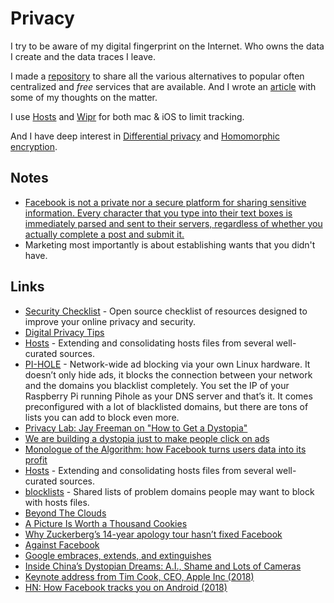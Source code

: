 # Privacy

I try to be aware of my digital fingerprint on the Internet. Who owns the data I create and the data traces I leave.

I made a [repository](https://github.com/nikitavoloboev/privacy-respecting#readme) to share all the various alternatives to popular often centralized and _free_ services that are available. And I wrote an [article](https://medium.com/@nikitavoloboev/like-a-dog-on-a-leash-c0cdb8839079) with some of my thoughts on the matter.

I use [Hosts](https://github.com/StevenBlack/hosts#readme) and [Wipr](https://itunes.apple.com/nl/app/wipr/id1320666476?l=en&mt=12) for both mac & iOS to limit tracking.

And I have deep interest in [Differential privacy](http://en.wikipedia.org/wiki/Differential_privacy) and [Homomorphic encryption](http://en.wikipedia.org/wiki/Homomorphic_encryption).

## Notes

- [Facebook is not a private nor a secure platform for sharing sensitive information. Every character that you type into their text boxes is immediately parsed and sent to their servers, regardless of whether you actually complete a post and submit it.](https://www.reddit.com/r/privacy/comments/79x7u3/facebook_employees_just_opened_a_privately_shared/)
- Marketing most importantly is about establishing wants that you didn't have.

## Links

- [Security Checklist](https://securitycheckli.st/) - Open source checklist of resources designed to improve your online privacy and security.
- [Digital Privacy Tips](https://bluz71.github.io/2018/06/20/digital-privacy-tips.html)
- [Hosts](https://github.com/StevenBlack/hosts#readme) - Extending and consolidating hosts files from several well-curated sources.
- [PI-HOLE](https://pi-hole.net/) - Network-wide ad blocking via your own Linux hardware. It doesn’t only hide ads, it blocks the connection between your network and the domains you blacklist completely. You set the IP of your Raspberry Pi running Pihole as your DNS server and that’s it. It comes preconfigured with a lot of blacklisted domains, but there are tons of lists you can add to block even more.
- [Privacy Lab: Jay Freeman on "How to Get a Dystopia"](https://air.mozilla.org/privacy-lab-orchid/)
- [We are building a dystopia just to make people click on ads](https://www.ted.com/talks/zeynep_tufekci_we_re_building_a_dystopia_just_to_make_people_click_on_ads#t-8834)
- [Monologue of the Algorithm: how Facebook turns users data into its profit](https://vimeo.com/249633335)
- [Hosts](https://github.com/StevenBlack/hosts#readme) - Extending and consolidating hosts files from several well-curated sources.
- [blocklists](https://github.com/jmdugan/blocklists#readme) - Shared lists of problem domains people may want to block with hosts files.
- [Beyond The Clouds](https://ind.ie/beyond-the-clouds/)
- [A Picture Is Worth a Thousand Cookies](https://blog.halide.cam/a-picture-is-worth-a-thousand-cookies-8400efa3d650)
- [Why Zuckerberg’s 14-year apology tour hasn’t fixed Facebook](https://www.wired.com/story/why-zuckerberg-15-year-apology-tour-hasnt-fixed-facebook/)
- [Against Facebook](https://0xadada.pub/2018/05/01/against-facebook/)
- [Google embraces, extends, and extinguishes](http://drewdevault.com/2018/05/03/Google-embraces-extends-extinguishes.html)
- [Inside China’s Dystopian Dreams: A.I., Shame and Lots of Cameras](https://www.nytimes.com/2018/07/08/business/china-surveillance-technology.html)
- [Keynote address from Tim Cook, CEO, Apple Inc (2018)](https://www.youtube.com/watch?v=kVhOLkIs20A)
- [HN: How Facebook tracks you on Android (2018)](https://news.ycombinator.com/item?id=18788658)